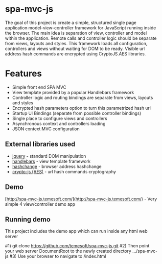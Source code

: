 spa-mvc-js
==========

The goal of this project is create a simple, structured single page application model-view-controller framework for
JavaScript running inside the browser. The main idea is separation of view, controller and model within the application.
Remote calls and controller logic should be separate from views, layouts and styles. This framework loads all
configuration, controllers and views without waiting for DOM to be ready. Visible url address hash commands are
encrypted using CryptoJS.AES libraries.

Features
========
-  Simple front end SPA MVC
-  View template provided by a popular Handlebars framework
-  Controller logic and routing bindings are separate from views, layouts and styles
-  Encrypted hash parameters option to turn this parametrized hash url
-  Startup UI Bindings (separate from possible controller bindings)
-  Single place to configure views and controllers
-  Asynchronous context and controllers loading
-  JSON context MVC configuration


External libraries used
-----------------------

* [jquery](http://jquery.com/) - standard DOM manipulation
* [handlebars](http://handlebarsjs.com/) - view template framework
* [hashchange](http://benalman.com/projects/jquery-hashchange-plugin/) - browser address hashchange
* [crypto-js (AES)](https://code.google.com/p/crypto-js/) - url hash commands cryptography


Demo
----
[http://spa-mvc-js.temesoft.com/](http://spa-mvc-js.temesoft.com/) - Very simple 4 view/controller demo app


Running demo
------------
This project includes the demo app which can run inside any html web server

#1)     git clone https://github.com/temesoft/spa-mvc-js.git
#2)     Then point your web server DocumentRoot to the newly created directory .../spa-mvc-js
#3)     Use your browser to navigate to /index.html




